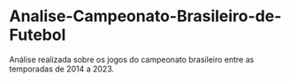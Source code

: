# Analise-Campeonato-Brasileiro-de-Futebol
Análise realizada sobre os jogos do campeonato brasileiro entre as temporadas de 2014 a 2023.
